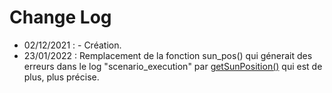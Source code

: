# Change Log
- 02/12/2021 : - Création.
- 23/01/2022 : Remplacement de la fonction sun_pos() qui génerait des erreurs dans le log "scenario_execution"
par [getSunPosition()](https://github.com/KiboOst/php-sunPos/blob/master/phpSunPos.php) qui est de plus, plus précise.
